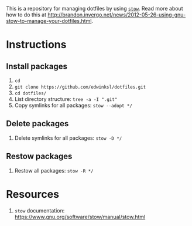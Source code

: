 This is a repository for managing dotfiles by using [`stow`](https://www.gnu.org/software/stow/). Read more about how to do this at http://brandon.invergo.net/news/2012-05-26-using-gnu-stow-to-manage-your-dotfiles.html.

# Instructions

## Install packages

1. `cd`
2. `git clone https://github.com/edwinksl/dotfiles.git`
3. `cd dotfiles/`
4. List directory structure: `tree -a -I ".git"`
5. Copy symlinks for all packages: `stow --adopt */`

## Delete packages

1. Delete symlinks for all packages: `stow -D */`

## Restow packages

1. Restow all packages: `stow -R */`

# Resources
1. `stow` documentation: https://www.gnu.org/software/stow/manual/stow.html
